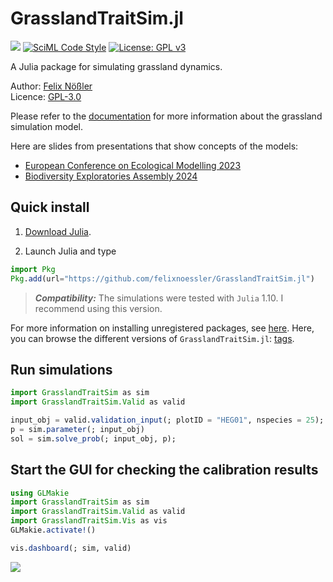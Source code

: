 # GrasslandTraitSim.jl

[![](https://img.shields.io/badge/docs-dev-blue.svg)](https://felixnoessler.github.io/GrasslandTraitSim.jl/dev/) [![SciML Code Style](https://img.shields.io/badge/code%20style-SciML-blue)](https://github.com/SciML/SciMLStyle) [![License: GPL v3](https://img.shields.io/badge/License-GPL%20v3-blue.svg)](https://www.gnu.org/licenses/gpl-3.0)

A Julia package for simulating grassland dynamics.

Author: [Felix Nößler](https://github.com/FelixNoessler/)\
Licence: [GPL-3.0](https://github.com/FelixNoessler/GrasslandTraitSim.jl/blob/master/LICENSE)

Please refer to the [documentation](https://felixnoessler.github.io/GrasslandTraitSim.jl/dev/) for more information about the grassland simulation model.

Here are slides from presentations that show concepts of the models:
- [European Conference on Ecological Modelling 2023](assets/ECEM_2023_presentation.pdf)
- [Biodiversity Exploratories Assembly 2024](assets/Assembly_2024_presentation.pdf)

## Quick install

1. [Download Julia](https://julialang.org/downloads/).

2. Launch Julia and type

```julia
import Pkg
Pkg.add(url="https://github.com/felixnoessler/GrasslandTraitSim.jl")
```

> **_Compatibility:_** The simulations were tested with `Julia` 1.10. I recommend using this version.

For more information on installing unregistered packages, see [here](https://pkgdocs.julialang.org/v1/managing-packages/#Adding-unregistered-packages). Here, you can browse the different versions of `GrasslandTraitSim.jl`: [tags](https://github.com/FelixNoessler/GrasslandTraitSim.jl/tags). 

## Run simulations

```julia
import GrasslandTraitSim as sim
import GrasslandTraitSim.Valid as valid

input_obj = valid.validation_input(; plotID = "HEG01", nspecies = 25);
p = sim.parameter(; input_obj)
sol = sim.solve_prob(; input_obj, p);
```

## Start the GUI for checking the calibration results

```julia
using GLMakie
import GrasslandTraitSim as sim
import GrasslandTraitSim.Valid as valid
import GrasslandTraitSim.Vis as vis
GLMakie.activate!()

vis.dashboard(; sim, valid)
```

![](img/screenshot.png)
